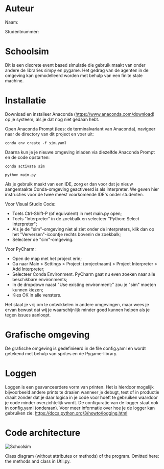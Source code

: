 # Auteur
Naam:

Studentnummer:


# Schoolsim
Dit is een discrete event based simulatie die gebruik maakt van onder andere de libraries simpy en pygame. Het gedrag 
van de agenten in de omgeving kan gemodelleerd worden met behulp van een finite state machine.

# Installatie

Download en installeer Anaconda (https://www.anaconda.com/download) op je systeem, als je dat nog niet gedaan hebt.

Open Anaconda Prompt (lees: de terminalvariant van Anaconda), navigeer naar de directory van dit project en voer uit: 

```conda env create -f sim.yaml```

Daarna kun je je nieuwe omgeving inladen via diezelfde Anaconda Prompt en de code opstarten:

```conda activate sim```

```python main.py```

Als je gebruik maakt van een IDE, zorg er dan voor dat je nieuw aangemaakte Conda-omgeving geactiveerd is als interpreter. We geven hier instructies voor de twee meest voorkomende IDE's onder studenten.

Voor Visual Studio Code:
- Toets Ctrl-Shift-P (of equivalent) in met main.py open;
- Toets "Interpreter" in de zoekbalk en selecteer "Python: Select Interpreter";
- Als je de "sim"-omgeving niet al ziet onder de interpreters, klik dan op het "Verversen"-icoontje rechts bovenin de zoekbalk;
- Selecteer de "sim"-omgeving.

Voor PyCharm:
- Open de map met het project erin;
- Ga naar Main > Settings > Project: (projectnaam) > Project Interpreter > Add Interpreter;
- Selecteer Conda Environment. PyCharm gaat nu even zoeken naar alle beschikbare environments;
- In de dropdown naast "Use existing environment:" zou je "sim" moeten kunnen kiezen;
- Kies OK in alle vensters.

Het staat je vrij om te ontwikkelen in andere omgevingen, maar wees je ervan bewust dat wij je waarschijnlijk minder goed kunnen helpen als je tegen issues aanloopt.

# Grafische omgeving
De grafische omgeving is gedefinieerd in de file config.yaml en wordt getekend met behulp van sprites en de Pygame-library.

# Loggen
Loggen is een geavanceerdere vorm van printen. Het is hierdoor mogelijk bijvoorbeeld andere prints te draaien wanneer je 
debugt, test of in productie draait zonder dat je daar logica in je code voor hoeft te gebruiken waardoor je code minder
overzichtelijk wordt. De configuratie van de logger staat ook in config.yaml (onderaan).
Voor meer informatie over hoe je de logger kan gebruiken zie: https://docs.python.org/3/howto/logging.html

# Code architecture
![Schoolsim](images/schoolsim_uml.png)

Class diagram (without attributes or methods) of the program.
Omitted here: the methods and class in Util.py.

